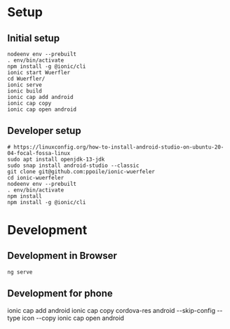 Setup
=====

Initial setup
-------------

```
nodeenv env --prebuilt
. env/bin/activate
npm install -g @ionic/cli
ionic start Wuerfler
cd Wuerfler/
ionic serve
ionic build
ionic cap add android
ionic cap copy
ionic cap open android
```

Developer setup
---------------

```
# https://linuxconfig.org/how-to-install-android-studio-on-ubuntu-20-04-focal-fossa-linux
sudo apt install openjdk-13-jdk
sudo snap install android-studio --classic
git clone git@github.com:ppoile/ionic-wuerfeler
cd ionic-wuerfeler
nodeenv env --prebuilt
. env/bin/activate
npm install
npm install -g @ionic/cli
```

Development
===========

Development in Browser
----------------------

```
ng serve
```

Development for phone 
---------------------

ionic cap add android
ionic cap copy
cordova-res android --skip-config --type icon --copy
ionic cap open android
